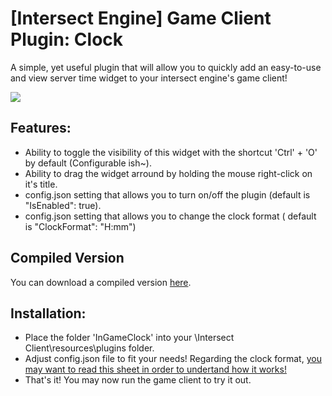 # [Intersect Engine] Game Client Plugin: Clock
A simple, yet useful plugin that will allow you to quickly add an easy-to-use and view server time widget to your intersect engine's game client!

![](https://s3.us-east-2.amazonaws.com/ascensiongamedev/filehost/87861da5d3c6de42d7520cbec04efcde.png)

##  Features:

- Ability to toggle the visibility of this widget with the shortcut 'Ctrl' + 'O' by default (Configurable ish~).
- Ability to drag the widget arround by holding the mouse right-click on it's title.
- config.json setting that allows you to turn on/off the plugin (default is  "IsEnabled": true).
- config.json setting that allows you to change the clock format ( default is "ClockFormat": "H:mm")

## Compiled Version
You can download a compiled version [here](https://www.ascensiongamedev.com/files/file/172-client-plugin-ingameclock/ "here").


##  Installation:

- Place the folder 'InGameClock' into your \Intersect Client\resources\plugins folder.
- Adjust config.json file to fit your needs! Regarding the clock format, [you may want to read this sheet in order to undertand how it works!](https://www.c-sharpcorner.com/blogs/date-and-time-format-in-c-sharp-programming1 "you may want to read this sheet in order to undertand how it works!")
- That's it! You may now run the game client to try it out.

